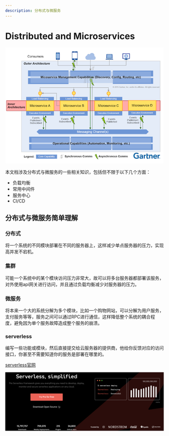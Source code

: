```yaml
---
description: 分布式与微服务
---
```


# Distributed and Microservices

![](.gitbook/assets/image%20%2816%29.png)

本文档涉及分布式与微服务的一些相关知识，包括但不限于以下几个方面：

* 负载均衡
* 常用中间件
* 服务中心
* CI/CD

## 分布式与微服务简单理解

### 分布式

将一个系统的不同模块部署在不同的服务器上，这样减少单点服务器的压力，实现高并发不宕机。

### 集群

可能一个系统中的某个模块访问压力非常大，故可以将多台服务器都部署该服务，对外使用api网关进行访问，并且通过负载均衡减少对服务器的压力。

### 微服务

将本来一个大的系统分解为多个模块，比如一个购物网站，可以分解为用户服务，支付服务等等，服务之间可以通过RPC进行通信，这样降低整个系统的耦合程度，避免因为单个服务故障造成整个服务的崩溃。

### serverless

编写一些功能或模块，然后直接提交给云服务器的提供商，他给你反馈对应的访问接口，你甚至不需要知道你的服务是部署在哪里的。

[serverless官网](https://www.serverless.com/)

![](.gitbook/assets/image%20%2812%29.png)

